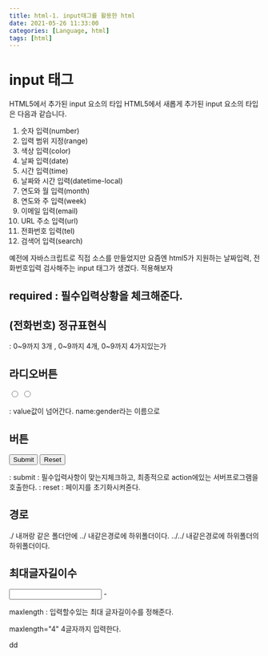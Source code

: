 ```yaml
---
title: html-1. input태그를 활용한 html
date: 2021-05-26 11:33:00
categories: [Language, html]
tags: [html]
---
```


# input 태그

HTML5에서 추가된 input 요소의 타입
HTML5에서 새롭게 추가된 input 요소의 타입은 다음과 같습니다.

1. 숫자 입력(number)
2. 입력 범위 지정(range)
3. 색상 입력(color)
4. 날짜 입력(date)
5. 시간 입력(time)
6. 날짜와 시간 입력(datetime-local)
7. 연도와 월 입력(month)
8. 연도와 주 입력(week)
9. 이메일 입력(email)
10. URL 주소 입력(url)
11. 전화번호 입력(tel)
12. 검색어 입력(search)


예전에 자바스크립트로 직접 소스를 만들었지만
요즘엔 html5가 지원하는 날짜입력, 전화번호입력 검사해주는 
input 태그가 생겼다. 적용해보자



## required : 필수입력상황을 체크해준다.


## (전화번호) 정규표현식
<!-- s<input type="tel" name="telNo" required pattern="[0-9]{3}-[0-9]{4}-[0-9]{4}" title="###-####-####"> -->


<!-- s<input type="tel" name="telNo" required pattern="[0-9]{3}-[0-9]{4}-[0-9]{4}" title="###-####-####"> -->
: 0~9까지 3개 , 0~9까지 4개, 0~9까지 4가지있는가


## 라디오버튼

<input type="radio" name="gender" value="M">
<input type="radio" name="gender" value="F">

<!--<input type="radio" name="gender" value="M">남자-->
<!--<input type="radio" name="gender" value="F">여자-->
: value값이 넘어간다. name:gender라는 이름으로



## 버튼
<input type="submit" name="Send">  <!-- submit버튼 -->
<input type="reset" name="Reset">  <!-- reset버튼 -->

<!--<input type="submit" name="Send"> --> <!-- submit버튼 -->
<!--<input type="reset" name="Reset"> --> <!-- reset버튼 -->

: submit : 필수입력사항이 맞는지체크하고, 최종적으로 action에있는 서버프로그램을 호출한다.
: reset : 페이지를 초기화시켜쥰다.

## 경로
<form action="../../0524/html/sample.html" method="get">
  
  
 <!--<form action="../../0524/html/sample.html" method="get">-->
./ 내꺼랑 같은 폴더안에
../ 내같은경로에 하위폴더이다.
../../ 내같은경로에 하위폴더의 하위폴더이다.

  
## 최대글자길이수
  <input class="pbox" type="text" maxlength="4" /> -
  
<!--<input class="pbox" type="text" maxlength="4" /> - -->
maxlength : 입력할수있는 최대 글자길이수를 정해준다.

  
maxlength="4"
4글자까지 입력한다. 




dd

